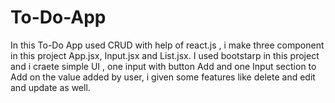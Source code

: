# To-Do-App
In this To-Do App used CRUD with help of react.js , i make three component in this project App.jsx, Input.jsx and List.jsx. I used bootstarp in this project and i craete simple UI , one input with button Add and one Input section to Add on the value added by user, i given some features like delete and edit and update as well. 
